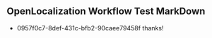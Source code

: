 ## OpenLocalization Workflow Test MarkDown
* 0957f0c7-8def-431c-bfb2-90caee79458f thanks!

<!--HONumber=Jul16_HO2-->


